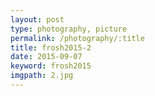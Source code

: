 ```yaml
---
layout: post
type: photography, picture
permalink: /photography/:title
title: frosh2015-2
date: 2015-09-07
keyword: frosh2015
imgpath: 2.jpg
---
```



